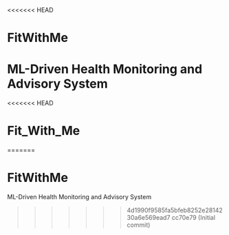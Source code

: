 <<<<<<< HEAD
# FitWithMe
 ML-Driven Health Monitoring and Advisory System
=======
<<<<<<< HEAD
# Fit_With_Me
=======
# FitWithMe
 ML-Driven Health Monitoring and Advisory System
>>>>>>> 4d1990f9585fa5bfeb8252e2814230a6e569ead7
>>>>>>> cc70e79 (Initial commit)
